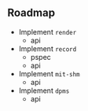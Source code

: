 
## Roadmap

* Implement `render`
  * api
* Implement `record`
  * pspec
  * api
* Implement `mit-shm`
  * api
* Implement `dpms`
  * api